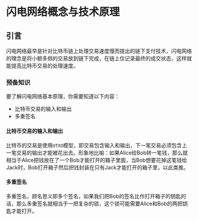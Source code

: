 # 闪电网络概念与技术原理

## 引言

闪电网络最早是针对比特币链上处理交易速度慢而提出的链下支付技术，闪电网络的理念是将小额多频的交易放到链下完成，在链上仅记录最终的成交状态，这样就能提高比特币交易的处理速度。

### 预备知识

要了解闪电网络基本原理，你需要知道以下内容：
- 比特币交易的输入和输出
- 多重签名

#### 比特币交易的输入和输出
比特币的交易是使用`UTXO`模型，即交易包含输入和输出，下一笔交易必须包含上一笔交易的输出才能被花出去。形象地比喻：如果Alice给Bob转一笔钱，那么就相当于Alice把钱放在了一个Bob才能打开的箱子里面，当Bob想要花掉这笔钱给Jack时，Bob打开箱子然后把钱封装在只有Jack才能打开的箱子里，以此类推。

#### 多重签名
多重签名，顾名思义即多个签名，如果我们把Bob的签名比作打开箱子的钥匙的话，那么多重签名就相当于一把复杂的锁，这个锁可能需要Alice和Bob的两把钥匙才能打开。